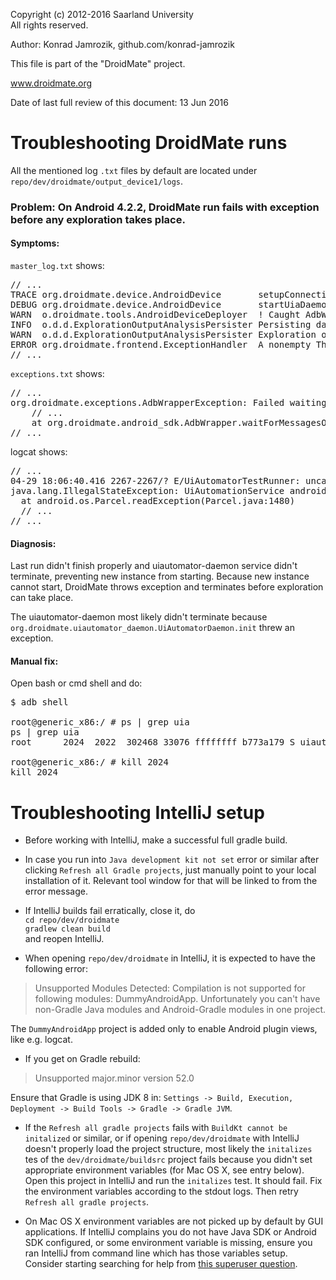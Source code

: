   Copyright (c) 2012-2016 Saarland University  
  All rights reserved.

  Author: Konrad Jamrozik, github.com/konrad-jamrozik
  
  This file is part of the "DroidMate" project.

  www.droidmate.org

  Date of last full review of this document: 13 Jun 2016

# Troubleshooting DroidMate runs

All the mentioned log `.txt` files by default are located under `repo/dev/droidmate/output_device1/logs`.

### Problem: On Android 4.2.2, DroidMate run fails with exception before any exploration takes place. 

#### Symptoms:
`master_log.txt` shows:

<pre>
// ...
TRACE org.droidmate.device.AndroidDevice       setupConnection(emulator-5554) / this.startUiaDaemon()
DEBUG org.droidmate.device.AndroidDevice       startUiaDaemon()
WARN  o.droidmate.tools.AndroidDeviceDeployer  ! Caught AdbWrapperException in setupDevice(deviceIndex: 0). Adding as a cause to an ExplorationException. Then adding to the collected exceptions list.
INFO  o.d.d.ExplorationOutputAnalysisPersister Persisting data from exploration output.
WARN  o.d.d.ExplorationOutputAnalysisPersister Exploration output is empty! Aborting data extraction.
ERROR org.droidmate.frontend.ExceptionHandler  A nonempty ThrowablesCollection was thrown during DroidMate run. Each of the 1 Throwables will now be logged.
// ...
</pre>

`exceptions.txt` shows:
<pre>
// ...
org.droidmate.exceptions.AdbWrapperException: Failed waiting for at least 1 messages on logcat. actual messages count before timeout: 0,  s/n: emulator-5554, messageTag: uiautomator-daemon_server_start_tag, minMessageCount: 1, waitTimeout: 20000, queryDelay: 2000
	// ...
	at org.droidmate.android_sdk.AdbWrapper.waitForMessagesOnLogcat(AdbWrapper.groovy:376) ~[main/:na]
// ...
</pre>

logcat shows:
<pre>
// ...
04-29 18:06:40.416 2267-2267/? E/UiAutomatorTestRunner: uncaught exception
java.lang.IllegalStateException: UiAutomationService android.accessibilityservice.IAccessibilityServiceClient$Stub$Proxy@acfd8658already registered!
  at android.os.Parcel.readException(Parcel.java:1480)
  // ...
// ...
</pre>

#### Diagnosis:
Last run didn't finish properly and uiautomator-daemon service didn't terminate, preventing new instance from starting. Because new instance cannot start, DroidMate throws exception and terminates before exploration can take place.

The uiautomator-daemon most likely didn't terminate because  `org.droidmate.uiautomator_daemon.UiAutomatorDaemon.init` threw an exception.

#### Manual fix:
Open bash or cmd shell and do:
<pre>
$ adb shell

root@generic_x86:/ # ps | grep uia
ps | grep uia
root      2024  2022  302468 33076 ffffffff b773a179 S uiautomator

root@generic_x86:/ # kill 2024
kill 2024
</pre>

# Troubleshooting IntelliJ setup

* Before working with IntelliJ, make a successful full gradle build.

* In case you run into `Java development kit not set` error or similar after clicking `Refresh all Gradle projects`, just manually point to your local installation of it. Relevant tool window for that will be linked to from the error message. 

* If IntelliJ builds fail erratically, close it, do  
`cd repo/dev/droidmate`  
`gradlew clean build`   
and reopen IntelliJ.

* When opening `repo/dev/droidmate` in IntelliJ, it is expected to have the following error:
> Unsupported Modules Detected: Compilation is not supported for following modules: DummyAndroidApp. Unfortunately you can't have non-Gradle Java modules and Android-Gradle modules in one project.

The `DummyAndroidApp` project is added only to enable Android plugin views, like e.g. logcat.

* If you get on Gradle rebuild:

> Unsupported major.minor version 52.0

Ensure that Gradle is using JDK 8 in: `Settings -> Build, Execution, Deployment -> Build Tools -> Gradle -> Gradle JVM`.

* If the `Refresh all gradle projects` fails with `BuildKt cannot be initalized` or similar, or if opening `repo/dev/droidmate` with IntelliJ doesn't properly load the project structure, most likely the `initalizes` tes of the `dev/droidmate/buildsrc` project fails because you didn't set appropriate environment variables (for Mac OS X, see entry below). Open this project in IntelliJ and run the `initalizes` test. It should fail. Fix the environment variables according to the stdout logs. Then retry `Refresh all gradle projects`.

* On Mac OS X environment variables are not picked up by default by GUI applications. If IntelliJ complains you do not have Java SDK or Android SDK configured, or some environment variable is missing, ensure you ran IntelliJ from command line which has those variables setup. Consider starting searching for help from [this superuser question](http://superuser.com/q/476752/225013).  
